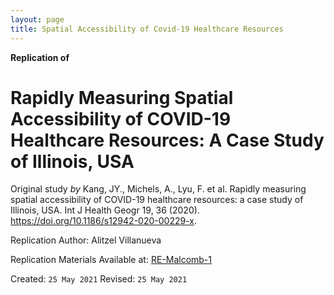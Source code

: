 ```yaml
---
layout: page
title: Spatial Accessibility of Covid-19 Healthcare Resources
---
```


**Replication of**
# Rapidly Measuring Spatial Accessibility of COVID-19 Healthcare Resources: A Case Study of Illinois, USA

Original study *by* Kang, JY., Michels, A., Lyu, F. et al. Rapidly measuring spatial accessibility of COVID-19 healthcare resources: a case study of Illinois, USA. Int J Health Geogr 19, 36 (2020). https://doi.org/10.1186/s12942-020-00229-x.

Replication Author:
Alitzel Villanueva

Replication Materials Available at: [RE-Malcomb-1](https://github.com/avillanueva1005/RE-Malcomb-1)

Created: `25 May 2021`
Revised: `25 May 2021`
